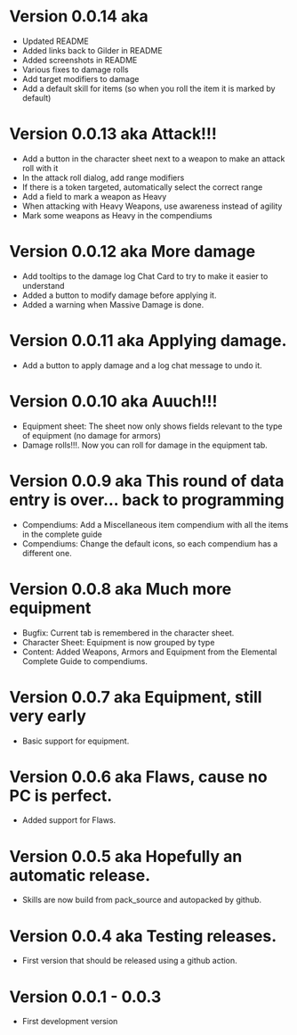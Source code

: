 # Version 0.0.14 aka
* Updated README
* Added links back to Gilder in README
* Added screenshots in README
* Various fixes to damage rolls
* Add target modifiers to damage
* Add a default skill for items (so when you roll the item it is marked by default)

# Version 0.0.13 aka Attack!!!
* Add a button in the character sheet next to a weapon to make an attack roll with it
* In the attack roll dialog, add range modifiers
* If there is a token targeted, automatically select the correct range
* Add a field to mark a weapon as Heavy
* When attacking with Heavy Weapons, use awareness instead of agility
* Mark some weapons as Heavy in the compendiums

# Version 0.0.12 aka More damage
* Add tooltips to the damage log Chat Card to try to make it easier to understand
* Added a button to modify damage before applying it.
* Added a warning when Massive Damage is done.

# Version 0.0.11 aka Applying damage.
* Add a button to apply damage and a log chat message to undo it.

# Version 0.0.10 aka Auuch!!!
* Equipment sheet: The sheet now only shows fields relevant to the type of equipment (no damage for armors)
* Damage rolls!!!. Now you can roll for damage in the equipment tab.

# Version 0.0.9 aka This round of data entry is over... back to programming
* Compendiums: Add a Miscellaneous item compendium with all the items in the complete guide
* Compendiums: Change the default icons, so each compendium has a different one.

# Version 0.0.8 aka Much more equipment
* Bugfix: Current tab is remembered in the character sheet.
* Character Sheet: Equipment is now grouped by type
* Content: Added Weapons, Armors and Equipment from the Elemental Complete Guide to compendiums.

# Version 0.0.7 aka Equipment, still very early
* Basic support for equipment.

# Version 0.0.6 aka Flaws, cause no PC is perfect.
* Added support for Flaws.

# Version 0.0.5 aka Hopefully an automatic release.
* Skills are now build from pack_source and autopacked by github.

# Version 0.0.4 aka Testing releases.
* First version that should be released using a github action.

# Version 0.0.1 - 0.0.3
* First development version